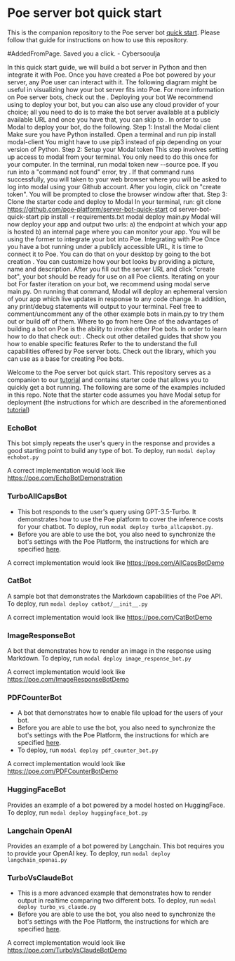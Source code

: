# Poe server bot quick start

This is the companion repository to the Poe server bot
[quick start](https://developer.poe.com/server-bots/quick-start). Please follow that
guide for instructions on how to use this repository.

#AddedFromPage. Saved you a click. - Cybersooulja

In this quick start guide, we will build a bot server in Python and then integrate it with Poe. Once you have created a Poe bot powered by your server, any Poe user can interact with it. The following diagram might be useful in visualizing how your bot server fits into Poe.
For more information on Poe server bots, check out the .
Deploying your bot
We recommend using  to deploy your bot, but you can also use any cloud provider of your choice; all you need to do is to make the bot server available at a publicly available URL and once you have that, you can skip to . In order to use Modal to deploy your bot, do the following.
Step 1: Install the Modal client
Make sure you have Python installed. Open a terminal and run pip install modal-client
You might have to use pip3 instead of pip depending on your version of Python.
Step 2: Setup your Modal token
This step involves setting up access to modal from your terminal. You only need to do this once for your computer. In the terminal, run modal token new --source poe. If you run into a "command not found" error, try .
If that command runs successfully, you will taken to your web browser where you will be asked to log into modal using your Github account.
After you login, click on "create token". You will be prompted to close the browser window after that.
Step 3: Clone the starter code and deploy to Modal
In your terminal, run:
git clone https://github.com/poe-platform/server-bot-quick-start
cd server-bot-quick-start
pip install -r requirements.txt
modal deploy main.py
Modal will now deploy your app and output two urls: a) the endpoint at which your app is hosted b) an internal page where you can monitor your app. You will be using the former to integrate your bot into Poe.
Integrating with Poe
Once you have a bot running under a publicly accessible URL, it is time to connect it to Poe. You can do that on your desktop by going to the bot creation . You can customize how your bot looks by providing a picture, name and description. After you fill out the server URL and click "create bot", your bot should be ready for use on all Poe clients.
Iterating on your bot
For faster iteration on your bot, we recommend using modal serve main.py. On running that command, Modal will deploy an ephemeral version of your app which live updates in response to any code change. In addition, any print/debug statements will output to your terminal.
Feel free to comment/uncomment any of the other example bots in main.py to try them out or build off of them.
Where to go from here
One of the advantages of building a bot on Poe is the ability to invoke other Poe bots. In order to learn how to do that check out: .
Check out other detailed guides that show you how to enable specific features
Refer to the  to understand the full capabilities offered by Poe server bots.
Check out the  library, which you can use as a base for creating Poe bots.


Welcome to the Poe server bot quick start. This repository serves as a companion to our
[tutorial](https://developer.poe.com/server-bots/quick-start) and contains starter code
that allows you to quickly get a bot running. The following are some of the examples
included in this repo. Note that the starter code assumes you have Modal setup for
deployment (the instructions for which are described in the aforementioned
[tutorial](https://developer.poe.com/server-bots/quick-start))

### EchoBot

This bot simply repeats the user's query in the response and provides a good starting
point to build any type of bot. To deploy, run `modal deploy echobot.py`

A correct implementation would look like https://poe.com/EchoBotDemonstration

### TurboAllCapsBot

- This bot responds to the user's query using GPT-3.5-Turbo. It demonstrates how to use
  the Poe platform to cover the inference costs for your chatbot. To deploy, run
  `modal deploy turbo_allcapsbot.py`.
- Before you are able to use the bot, you also need to synchronize the bot's settings
  with the Poe Platform, the instructions for which are specified
  [here](https://developer.poe.com/server-bots/updating-bot-settings).

A correct implementation would look like https://poe.com/AllCapsBotDemo

### CatBot

A sample bot that demonstrates the Markdown capabilities of the Poe API. To deploy, run
`modal deploy catbot/__init__.py`

A correct implementation would look like https://poe.com/CatBotDemo

### ImageResponseBot

A bot that demonstrates how to render an image in the response using Markdown. To
deploy, run `modal deploy image_response_bot.py`

A correct implementation would look like https://poe.com/ImageResponseBotDemo

### PDFCounterBot

- A bot that demonstrates how to enable file upload for the users of your bot.
- Before you are able to use the bot, you also need to synchronize the bot's settings
  with the Poe Platform, the instructions for which are specified
  [here](https://developer.poe.com/server-bots/updating-bot-settings).
- To deploy, run `modal deploy pdf_counter_bot.py`

A correct implementation would look like https://poe.com/PDFCounterBotDemo

### HuggingFaceBot

Provides an example of a bot powered by a model hosted on HuggingFace. To deploy, run
`modal deploy huggingface_bot.py`

### Langchain OpenAI

Provides an example of a bot powered by Langchain. This bot requires you to provide your
OpenAI key. To deploy, run `modal deploy langchain_openai.py`

### TurboVsClaudeBot

- This is a more advanced example that demonstrates how to render output in realtime
  comparing two different bots. To deploy, run `modal deploy turbo_vs_claude.py`
- Before you are able to use the bot, you also need to synchronize the bot's settings
  with the Poe Platform, the instructions for which are specified
  [here](https://developer.poe.com/server-bots/updating-bot-settings).

A correct implementation would look like https://poe.com/TurboVsClaudeBotDemo

